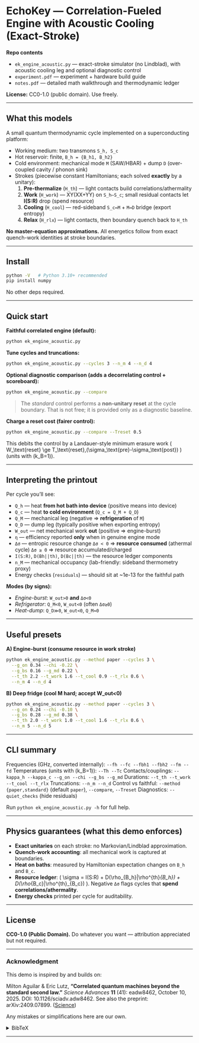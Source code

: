 # EchoKey — Correlation-Fueled Engine with Acoustic Cooling (Exact-Stroke)

**Repo contents**
- `ek_engine_acoustic.py` — exact-stroke simulator (no Lindblad), with acoustic cooling leg and optional diagnostic control
- `experiment.pdf` — experiment + hardware build guide
- `notes.pdf` — detailed math walkthrough and thermodynamic ledger

**License:** CC0-1.0 (public domain). Use freely.

---

## What this models

A small quantum thermodynamic cycle implemented on a superconducting platform:

- Working medium: two transmons `S_h, S_c`
- Hot reservoir: finite, `B_h = {B_h1, B_h2}`
- Cold environment: mechanical mode `M` (SAW/HBAR) + dump `D` (over-coupled cavity / phonon sink)
- Strokes (piecewise constant Hamiltonians; each solved **exactly** by a unitary):  
  1) **Pre-thermalize** (`H_th`) — light contacts build correlations/athermality  
  2) **Work** (`H_work`) — XY(XX+YY) on `S_h–S_c`; small residual contacts let **I(S:R)** drop (spend resource)  
  3) **Cooling** (`H_cool`) — red-sideband `S_c↔M` + `M↔D` bridge (export entropy)  
  4) **Relax** (`H_rlx`) — light contacts, then boundary quench back to `H_th`

**No master-equation approximations.** All energetics follow from exact quench-work identities at stroke boundaries.

---

## Install

```bash
python -V   # Python 3.10+ recommended
pip install numpy
````

No other deps required.

---

## Quick start

**Faithful correlated engine (default):**

```bash
python ek_engine_acoustic.py
```

**Tune cycles and truncations:**

```bash
python ek_engine_acoustic.py --cycles 3 --n_m 4 --n_d 4
```

**Optional diagnostic comparison (adds a decorrelating control + scoreboard):**

```bash
python ek_engine_acoustic.py --compare
```

> The *standard* control performs a **non-unitary reset** at the cycle boundary. That is not free; it is provided only as a diagnostic baseline.

**Charge a reset cost (fairer control):**

```bash
python ek_engine_acoustic.py --compare --Treset 0.5
```

This debits the control by a Landauer-style minimum erasure work
\( W_\text{reset} \ge T_\text{reset},(\sigma_\text{pre}-\sigma_\text{post}) \) (units with (k_B=1)).

---

## Interpreting the printout

Per cycle you’ll see:

* `Q_h`  — heat **from hot bath into device** (positive means into device)
* `Q_c`  — heat **to cold environment** (`Q_c = Q_M + Q_D`)
* `Q_M`  — mechanical leg (negative ⇒ **refrigeration** of `M`)
* `Q_D`  — dump leg (typically positive when exporting entropy)
* `W_out` — net mechanical work **out** (positive ⇒ engine-burst)
* `η` — efficiency reported **only** when in genuine engine mode
* `Δσ` — entropic resource change
  `Δσ < 0` ⇒ **resource consumed** (athermal cycle)
  `Δσ ≥ 0` ⇒ resource accumulated/charged
* `I(S:R)`, `D(Bh||th)`, `D(Bc||th)` — the resource ledger components
* `n_M` — mechanical occupancy (lab-friendly: sideband thermometry proxy)
* Energy checks (`residuals`) — should sit at ~1e-13 for the faithful path

**Modes (by signs):**

* *Engine-burst*: `W_out>0` **and** `Δσ<0`
* *Refrigerator*: `Q_M<0`, `W_out<0` (often `Δσ≥0`)
* *Heat-dump*: `Q_D≫0`, `W_out<0`, `Q_M≈0`

---

## Useful presets

**A) Engine-burst (consume resource in work stroke)**

```bash
python ek_engine_acoustic.py --method paper --cycles 3 \
  --g_on 0.34 --chi -0.22 \
  --g_bs 0.16 --g_md 0.22 \
  --t_th 2.2 --t_work 1.6 --t_cool 0.9 --t_rlx 0.6 \
  --n_m 4 --n_d 4
```

**B) Deep fridge (cool M hard; accept W_out<0)**

```bash
python ek_engine_acoustic.py --method paper --cycles 3 \
  --g_on 0.24 --chi -0.10 \
  --g_bs 0.28 --g_md 0.38 \
  --t_th 2.0 --t_work 1.0 --t_cool 1.6 --t_rlx 0.6 \
  --n_m 5 --n_d 5
```

---

## CLI summary

Frequencies (GHz, converted internally): `--fh --fc --fbh1 --fbh2 --fm --fd`
Temperatures (units with (k_B=1)): `--Th --Tc`
Contacts/couplings: `--kappa_h --kappa_c --g_on --chi --g_bs --g_md`
Durations: `--t_th --t_work --t_cool --t_rlx`
Truncations: `--n_m --n_d`
Control vs faithful: `--method {paper,standard}` (default `paper`), `--compare`, `--Treset`
Diagnostics: `--quiet_checks` (hide residuals)

Run `python ek_engine_acoustic.py -h` for full help.

---

## Physics guarantees (what this demo enforces)

* **Exact unitaries** on each stroke: no Markovian/Lindblad approximation.
* **Quench-work accounting**: all mechanical work is captured at boundaries.
* **Heat on baths**: measured by Hamiltonian expectation changes on `B_h` and `B_c`.
* **Resource ledger**: ( \sigma = I(S:R) + D(\rho_{B_h}|\rho^{th}*{B_h}) + D(\rho*{B_c}|\rho^{th}_{B_c}) ).
  Negative `Δσ` flags cycles that **spend correlations/athermality**.
* **Energy checks** printed per cycle for auditability.

---


## License

**CC0-1.0 (Public Domain).**
Do whatever you want — attribution appreciated but not required.

---

### Acknowledgment

This demo is inspired by and builds on:

Milton Aguilar & Eric Lutz, **“Correlated quantum machines beyond the standard second law.”** *Science Advances* **11** (41): eadw8462, October 10, 2025. DOI: 10.1126/sciadv.adw8462. See also the preprint: arXiv:2409.07899. ([Science][1])

Any mistakes or simplifications here are our own.

<details>
<summary>BibTeX</summary>

```bibtex
@article{AguilarLutz2025SciAdv,
  author  = {Milton Aguilar and Eric Lutz},
  title   = {Correlated quantum machines beyond the standard second law},
  journal = {Science Advances},
  volume  = {11},
  number  = {41},
  pages   = {eadw8462},
  year    = {2025},
  month   = {oct},
  doi     = {10.1126/sciadv.adw8462}
}

@article{AguilarLutz2024arXiv,
  author  = {Milton Aguilar and Eric Lutz},
  title   = {Correlated quantum machines beyond the standard second law},
  journal = {arXiv},
  eprint  = {2409.07899},
  year    = {2024},
  month   = {sep},
  url     = {https://arxiv.org/abs/2409.07899}
}
```

</details>

[1]: https://www.science.org/doi/10.1126/sciadv.adw8462?utm_source=chatgpt.com "Correlated quantum machines beyond the standard ..."

---

